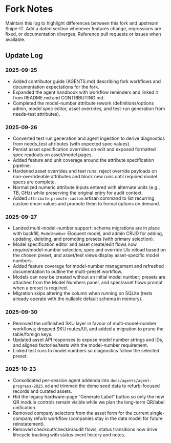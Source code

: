# Fork Notes

Maintain this log to highlight differences between this fork and upstream Snipe-IT. Add a dated section whenever features change, regressions are fixed, or documentation diverges. Reference pull requests or issues when available.

## Update Log

### 2025-09-25
- Added contributor guide (AGENTS.md) describing fork workflows and documentation expectations for the fork.
- Expanded the agent handbook with workflow reminders and linked it from README.md and CONTRIBUTING.md.
- Completed the model-number attribute rework (definitions/options admin, model spec editor, asset overrides, and test-run generation from needs-test attributes).

### 2025-09-26
- Converted test run generation and agent ingestion to derive diagnostics from needs_test attributes (with expected spec values).
- Persist asset specification overrides on edit and exposed formatted spec readouts on asset/model pages.
- Added feature and unit coverage around the attribute specification pipeline.
- Hardened asset overrides and test runs: reject override payloads on non-overrideable attributes and block new runs until required model specs are complete.
- Normalized numeric attribute inputs entered with alternate units (e.g., TB, GHz) while preserving the original entry for audit context.
- Added `attribute:promote-custom` artisan command to list recurring custom enum values and promote them to formal options on demand.

### 2025-09-27
- Landed multi-model-number support: schema migrations are in place with backfill, `ModelNumber` Eloquent model, and admin CRUD for adding, updating, deleting, and promoting presets (with primary selection).
- Model specification editor and asset create/edit flows now require/model-number selection; spec and override UIs reload based on the chosen preset, and asset/test views display asset-specific model numbers.
- Added feature coverage for model-number management and refreshed documentation to outline the multi-preset workflow.
- Models can now be created without an initial model number; presets are attached from the Model Numbers panel, and spec/asset flows prompt when a preset is required.
- Migration skips altering the column when running on SQLite (tests already operate with the nullable default schema in memory).

### 2025-09-30
- Removed the unfinished SKU layer in favour of multi-model-number workflows; dropped SKU routes/UI, and added a migration to prune the table/foreign keys.
- Updated asset API responses to expose model number strings and IDs, and aligned factories/tests with the model-number requirement.
- Linked test runs to model numbers so diagnostics follow the selected preset.

### 2025-10-23
- Consolidated per-session agent addenda into `docs/agents/agent-progress-2025.md` and trimmed the demo seed data to refurb-focused records and curated assets.
- Hid the legacy hardware-page “Generate Label” button so only the new QR module controls remain visible while we plan the long-term QR/label unification.
- Removed company selectors from the asset form for the current single-company refurb workflow (companies stay in the data model for future reinstatement).
 - Removed checkout/checkin/audit flows; status transitions now drive lifecycle tracking with status event history and notes.



